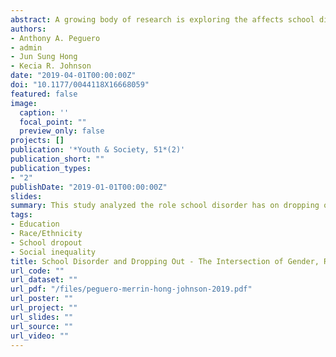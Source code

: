 ```yaml
---
abstract: A growing body of research is exploring the affects school disorder has on educational progress. It is also known that educational success and failure are linked to gender, racial, and ethnic disparities. Other issues, however, remain less explored. For example, how do perceptions of individual adolescents about disorder affect behavior? Or whether or how school-level physical and social disorder are related to gender, racial, and ethnic disparities. Do any of these factors affect the likelihood of dropping out? This study draws from the Education Longitudinal Study of 2002, with a focus on a subsample consisting of Black/African American, Latina/o American, Asian American, Native American, multiracial American, and White American public school students in 580 public schools. We analyze the role school disorder has on dropping out, among racial and ethnic minority adolescents. The results suggest that, in general, school disorder has greater influence among racial and ethnic minority youth.
authors:
- Anthony A. Peguero
- admin
- Jun Sung Hong
- Kecia R. Johnson
date: "2019-04-01T00:00:00Z"
doi: "10.1177/0044118X16668059"
featured: false
image:
  caption: ''
  focal_point: ""
  preview_only: false
projects: []
publication: '*Youth & Society, 51*(2)'
publication_short: ""
publication_types:
- "2"
publishDate: "2019-01-01T00:00:00Z"
slides: 
summary: This study analyzed the role school disorder has on dropping out, among racial and ethnic minority adolescents.
tags:
- Education
- Race/Ethnicity
- School dropout
- Social inequality
title: School Disorder and Dropping Out - The Intersection of Gender, Race, and Ethnicity
url_code: ""
url_dataset: ""
url_pdf: "/files/peguero-merrin-hong-johnson-2019.pdf"
url_poster: ""
url_project: ""
url_slides: ""
url_source: ""
url_video: ""
---
```

